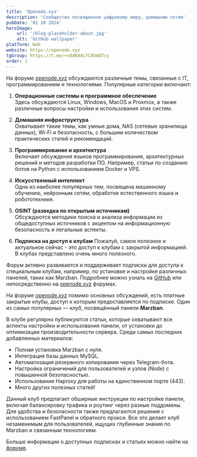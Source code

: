 ```yaml
---
title: 'Openode.xyz'
description: 'Сообщество посвященное цифровому миру, домашним сетям'
pubDate: '01 10 2024'
heroImage:
    url: '/blog-placeholder-about.jpg'
    alt: 'GitHub wallpaper'
platform: Web
website: https://openode.xyz
tgGroup: https://t.me/+v8dK84LYCAhmOTcy
order: 1
---
```


На форуме [openode.xyz](https://openode.xyz) обсуждаются различные темы, связанные с IT, программированием и технологиями. Популярные категории включают:

1. **Операционные системы и программное обеспечение**  
   Здесь обсуждаются Linux, Windows, MacOS и Proxmox, а также различные вопросы настройки и использования этих систем.

2. **Домашняя инфраструктура**  
   Охватывает такие темы, как умные дома, NAS (сетевые хранилища данных), Wi-Fi и безопасность, с большим количеством практических статей и рекомендаций.

3. **Программирование и архитектура**  
   Включает обсуждения языков программирования, архитектурных решений и методов разработки ПО. Например, статьи по созданию ботов на Python с использованием Docker и VPS.

4. **Искусственный интеллект**  
   Одна из наиболее популярных тем, посвящена машинному обучению, нейронным сетям, обработке естественного языка и робототехнике.

5. **OSINT (разведка по открытым источникам)**  
   Обсуждаются методики поиска и анализа информации из общедоступных источников с акцентом на информационную безопасность и легальные аспекты.
6. **Подписка на доступ к клубам**
   Пожалуй, самое полезное и актуальное сейчас - это доступ к клубам с закрытой информацией. 
   В клубах представлено очень много полезного.

Форум активно развивается и поддерживает подписки для доступа к специальным клубам, например, по установке и настройке различных панелей, таких как Marzban. Подробнее можно узнать на [GitHub](https://dignezzz.github.io/) или непосредственно на [openode.xyz](https://openode.xyz) форумах.

На форуме [openode.xyz](https://openode.xyz) помимо основных обсуждений, есть платные закрытые клубы, доступ к которым предоставляется по подписке. Один из самых популярных — клуб, посвящённый панели **Marzban**. 

В клубе регулярно публикуются статьи, которые охватывают все аспекты настройки и использования панели, от установки до оптимизации производительности сервера. Среди самых последних добавленных материалов:
- Полная установка Marzban с нуля.
- Интеграция базы данных MySQL.
- Автоматизация резервного копирования через Telegram-бота.
- Настройка ограничений для пользователей и узлов (Node) с повышенной безопасностью.
- Использование Haproxy для работы на единственном порте (443).
- Много других полезных статей!

Данный клуб предлагает обширные инструкции по настройке панели, включая балансировку трафика и роутинг через разные поддомены. Для удобства и безопасности также предлагаются решения с использованием FastPanel и обратного прокси. Все это делает клуб незаменимым для пользователей, ищущих глубинные знания по Marzban и связанным технологиям.

Больше информации о доступных подписках и статьях можно найти на [форуме](https://openode.xyz/subscriptions/).

